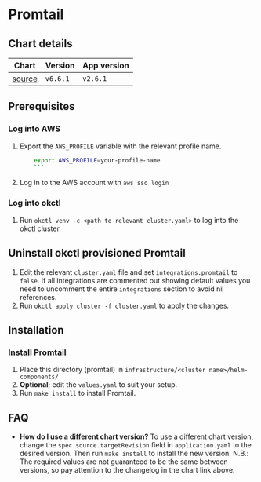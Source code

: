 # Promtail

## Chart details

| Chart                                                           | Version  | App version |
| --------------------------------------------------------------- | -------- | ----------- |
| [source](https://artifacthub.io/packages/helm/grafana/promtail) | `v6.6.1` | `v2.6.1`    |

## Prerequisites

### Log into AWS

1. Export the `AWS_PROFILE` variable with the relevant profile name.
    ```bash
		export AWS_PROFILE=your-profile-name
		```
2. Log in to the AWS account with `aws sso login`

### Log into okctl

1. Run `okctl venv -c <path to relevant cluster.yaml>` to log into the okctl cluster.

## Uninstall okctl provisioned Promtail

1. Edit the relevant `cluster.yaml` file and set `integrations.promtail` to `false`. If all integrations are commented
   out showing default values you need to uncomment the entire `integrations` section to avoid nil references.
2. Run `okctl apply cluster -f cluster.yaml` to apply the changes.

## Installation

### Install Promtail

1. Place this directory (promtail) in `infrastructure/<cluster name>/helm-components/`
2. **Optional**; edit the `values.yaml` to suit your setup.
3. Run `make install` to install Promtail.

## FAQ

- **How do I use a different chart version?** To use a different chart version, change the `spec.source.targetRevision` field
    in `application.yaml` to the desired version. Then run `make install` to install the new version. N.B.: The required
		values are not guaranteed to be the same between versions, so pay attention to the changelog in the chart link above.
